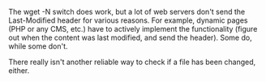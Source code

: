 The wget -N switch does work, but a lot of web servers don't send the Last-Modified header for various reasons. For example, dynamic pages (PHP or any CMS, etc.) have to actively implement the functionality (figure out when the content was last modified, and send the header). Some do, while some don't.

There really isn't another reliable way to check if a file has been changed, either.

